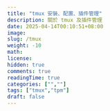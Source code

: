 ```yaml
---
title: "tmux 安裝、配置、插件管理"
description: 關於 tmux 及插件管理
date: 2025-04-14T00:10:51+08:00
image: 
slug: /tmux
weight: -10
math: 
license: 
hidden: true
comments: true
readingTime: true
categories: ["",""]
tags: ["tmux","tpm"]
draft: false
---
```

